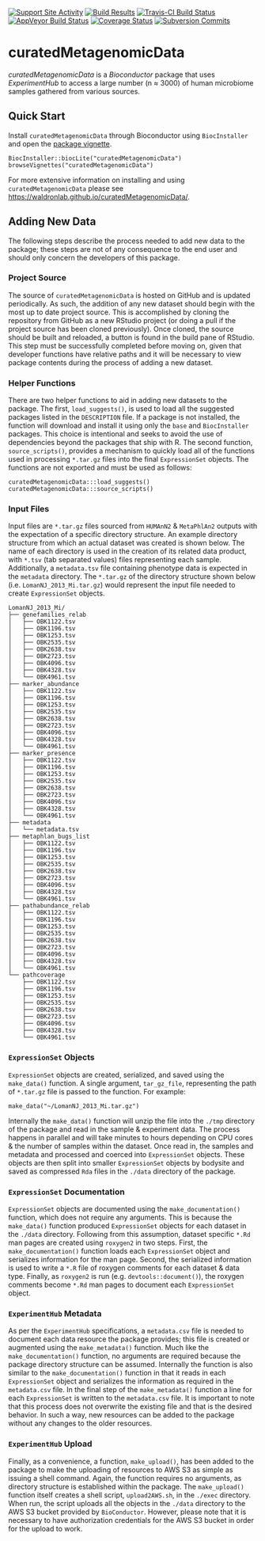 [![Support Site Activity](https://bioconductor.org/shields/posts/curatedMetagenomicData.svg)](https://support.bioconductor.org/t/curatedmetagenomicdata/)
[![Build Results](https://bioconductor.org/shields/build/devel/data-experiment/curatedMetagenomicData.svg)](https://bioconductor.org/checkResults/devel/data-experiment-LATEST/curatedMetagenomicData/)
[![Travis-CI Build Status](https://travis-ci.org/waldronlab/curatedMetagenomicData.svg?branch=master)](https://travis-ci.org/waldronlab/curatedMetagenomicData)
[![AppVeyor Build Status](https://ci.appveyor.com/api/projects/status/github/waldronlab/curatedMetagenomicData?branch=master&svg=true)](https://ci.appveyor.com/project/schifferl/curatedmetagenomicdata-o9eib)
[![Coverage Status](https://img.shields.io/codecov/c/github/waldronlab/curatedMetagenomicData/master.svg)](https://codecov.io/github/waldronlab/curatedMetagenomicData?branch=master)
[![Subversion Commits](https://bioconductor.org/shields/commits/data-experiment/curatedMetagenomicData.svg)](https://bioconductor.org/packages/devel/data/experiment/html/curatedMetagenomicData.html#svn_source)

# curatedMetagenomicData

*curatedMetagenomicData* is a *Bioconductor* package that uses *ExperimentHub* to access
a large number (n ≈ 3000) of human microbiome samples gathered from various sources.

## Quick Start

Install `curatedMetagenomicData` through Bioconductor using `BiocInstaller` and open the [package vignette](https://bioconductor.org/packages/release/data/experiment/vignettes/curatedMetagenomicData/inst/doc/curatedMetagenomicData.html).

```
BiocInstaller::biocLite("curatedMetagenomicData")
browseVignettes("curatedMetagenomicData")
```

For more extensive information on installing and using `curatedMetagenomicData` please see https://waldronlab.github.io/curatedMetagenomicData/.

## Adding New Data

The following steps describe the process needed to add new data to the package; these steps are not of any consequence to the end user and should only concern the developers of this package.

### Project Source

The source of `curatedMetagenomicData` is hosted on GitHub and is updated
periodically. As such, the addition of any new dataset should begin with the
most up to date project source. This is accomplished by cloning the repository
from GitHub as a new RStudio project (or doing a pull if the project source has
been cloned previously). Once cloned, the source should be built and reloaded, a
button is found in the build pane of RStudio. This step must be successfully
completed before moving on, given that developer functions have relative paths
and it will be necessary to view package contents during the process of adding a
new dataset.

### Helper Functions

There are two helper functions to aid in adding new datasets to the package. The
first, `load_suggests()`, is used to load all the suggested packages listed in
the `DESCRIPTION` file. If a package is not installed, the function will
download and install it using only the `base` and `BiocInstaller` packages. This
choice is intentional and seeks to avoid the use of dependencies beyond the
packages that ship with R. The second function, `source_scripts()`, provides a
mechanism to quickly load all of the functions used in processing `*.tar.gz`
files into the final `ExpressionSet` objects. The functions are not exported and
must be used as follows:

```
curatedMetagenomicData:::load_suggests()
curatedMetagenomicData:::source_scripts()
```

### Input Files

Input files are `*.tar.gz` files sourced from `HUMAnN2` & `MetaPhlAn2` outputs
with the expectation of a specific directory structure. An example directory
structure from which an actual dataset was created is shown below. The name of
each directory is used in the creation of its related data product, with `*.tsv`
(tab separated values) files representing each sample. Additionally, a
`metadata.tsv` file containing phenotype data is expected in the `metadata`
directory. The `*.tar.gz` of the directory structure shown below (i.e.
`LomanNJ_2013_Mi.tar.gz`) would represent the input file needed to create
`ExpressionSet` objects.

```
LomanNJ_2013_Mi/
├── genefamilies_relab
│   ├── OBK1122.tsv
│   ├── OBK1196.tsv
│   ├── OBK1253.tsv
│   ├── OBK2535.tsv
│   ├── OBK2638.tsv
│   ├── OBK2723.tsv
│   ├── OBK4096.tsv
│   ├── OBK4328.tsv
│   └── OBK4961.tsv
├── marker_abundance
│   ├── OBK1122.tsv
│   ├── OBK1196.tsv
│   ├── OBK1253.tsv
│   ├── OBK2535.tsv
│   ├── OBK2638.tsv
│   ├── OBK2723.tsv
│   ├── OBK4096.tsv
│   ├── OBK4328.tsv
│   └── OBK4961.tsv
├── marker_presence
│   ├── OBK1122.tsv
│   ├── OBK1196.tsv
│   ├── OBK1253.tsv
│   ├── OBK2535.tsv
│   ├── OBK2638.tsv
│   ├── OBK2723.tsv
│   ├── OBK4096.tsv
│   ├── OBK4328.tsv
│   └── OBK4961.tsv
├── metadata
│   └── metadata.tsv
├── metaphlan_bugs_list
│   ├── OBK1122.tsv
│   ├── OBK1196.tsv
│   ├── OBK1253.tsv
│   ├── OBK2535.tsv
│   ├── OBK2638.tsv
│   ├── OBK2723.tsv
│   ├── OBK4096.tsv
│   ├── OBK4328.tsv
│   └── OBK4961.tsv
├── pathabundance_relab
│   ├── OBK1122.tsv
│   ├── OBK1196.tsv
│   ├── OBK1253.tsv
│   ├── OBK2535.tsv
│   ├── OBK2638.tsv
│   ├── OBK2723.tsv
│   ├── OBK4096.tsv
│   ├── OBK4328.tsv
│   └── OBK4961.tsv
└── pathcoverage
    ├── OBK1122.tsv
    ├── OBK1196.tsv
    ├── OBK1253.tsv
    ├── OBK2535.tsv
    ├── OBK2638.tsv
    ├── OBK2723.tsv
    ├── OBK4096.tsv
    ├── OBK4328.tsv
    └── OBK4961.tsv
```

### `ExpressionSet` Objects

`ExpressionSet` objects are created, serialized, and saved using the `make_data()`
function. A single argument, `tar_gz_file`, representing the path of `*.tar.gz`
file is passed to the function. For example:

```
make_data("~/LomanNJ_2013_Mi.tar.gz")
```

Internally the `make_data()` function will unzip the file into the `./tmp`
directory of the package and read in the sample & experiment data. The process
happens in parallel and will take minutes to hours depending on CPU cores & the
number of samples within the dataset. Once read in, the samples and metadata and
processed and coerced into `ExpressionSet` objects. These objects are then split
into smaller `ExpressionSet` objects by bodysite and saved as compressed `Rda`
files in the `./data` directory of the package.

### `ExpressionSet` Documentation

`ExpressionSet` objects are documented using the `make_documentation()`
function, which does not require any arguments. This is because the
`make_data()` function produced `ExpressionSet` objects for each dataset in the
`./data` directory. Following from this assumption, dataset specific `*.Rd` man
pages are created using `roxygen2` in two steps. First, the
`make_documentation()` function loads each `ExpressionSet` object and serializes
information for the man page. Second, the serialized information is used to
write a `*.R` file of roxygen comments for each dataset & data type. Finally, as
`roxygen2` is run (e.g. `devtools::document()`), the roxygen comments become
`*.Rd` man pages to document each `ExpressionSet` object.

### `ExperimentHub` Metadata

As per the `ExperimentHub` specifications, a `metadata.csv` file is needed to
document each data resource the package provides; this file is created or
augmented using the `make_metadata()` function. Much like the
`make_documentation()` function, no arguments are required because the package
directory structure can be assumed. Internally the function is also similar to
the `make_documentation()` function in that it reads in each `ExpressionSet`
object and serializes the information as required in the `metadata.csv` file. In
the final step of the `make_metadata()` function a line for each `ExpressionSet`
is written to the `metadata.csv` file. It is important to note that this process
does not overwrite the existing file and that is the desired behavior. In such a
way, new resources can be added to the package without any changes to the older
resources.

### `ExperimentHub` Upload

Finally, as a convenience, a function, `make_upload()`, has been added to the
package to make the uploading of resources to AWS S3 as simple as issuing a
shell command. Again, the function requires no arguments, as directory structure
is established within the package. The `make_upload()` function itself creates a
shell script, `upload2AWS.sh`, in the `./exec` directory. When run, the script
uploads all the objects in the `./data` directory to the AWS S3 bucket provided
by `BioConductor`. However, please note that it is necessary to have
authorization credentials for the AWS S3 bucket in order for the upload to work.
